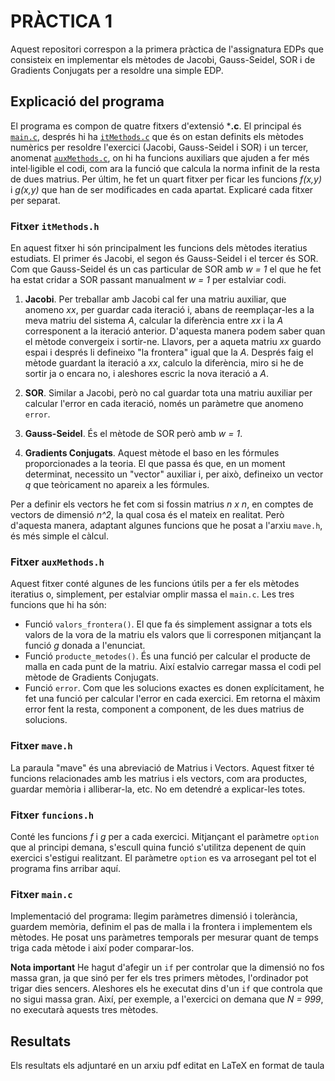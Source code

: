 # PRÀCTICA 1
Aquest repositori correspon a la primera pràctica de l'assignatura EDPs que consisteix en implementar els mètodes de Jacobi, Gauss-Seidel, SOR i de Gradients Conjugats per a resoldre una simple EDP.

## Explicació del programa
El programa es compon de quatre fitxers d'extensió ***.c**. El principal és [```main.c```](https://github.com/VikSa666/pract1/blob/main/main.c), després hi ha [```itMethods.c```](https://github.com/VikSa666/pract1/blob/main/itMethods.h) que és on estan definits els mètodes numèrics per resoldre l'exercici (Jacobi, Gauss-Seidel i SOR) i un tercer, anomenat [```auxMethods.c```](https://github.com/VikSa666/pract1/blob/main/auxMethods.h), on hi ha funcions auxiliars que ajuden a fer més intel·ligible el codi, com ara la funció que calcula la norma infinit de la resta de dues matrius. Per últim, he fet un quart fitxer per ficar les funcions _f(x,y)_ i _g(x,y)_ que han de ser modificades en cada apartat. Explicaré cada fitxer per separat.

### Fitxer ```itMethods.h```
En aquest fitxer hi són principalment les funcions dels mètodes iteratius estudiats. El primer és Jacobi, el segon és Gauss-Seidel i el tercer és SOR. Com que Gauss-Seidel és un cas particular de SOR amb _w = 1_ el que he fet ha estat cridar a SOR passant manualment _w = 1_ per estalviar codi.

1. **Jacobi**. Per treballar amb Jacobi cal fer una matriu auxiliar, que anomeno _xx_, per guardar cada iteració i, abans de reemplaçar-les a la meva matriu del sistema _A_, calcular la diferència entre _xx_ i la _A_ corresponent a la iteració anterior. D'aquesta manera podem saber quan el mètode convergeix i sortir-ne. Llavors, per a aqueta matriu _xx_ guardo espai i després li defineixo "la frontera" igual que la _A_. Després faig el mètode guardant la iteració a _xx_, calculo la diferència, miro si he de sortir ja o encara no, i aleshores escric la nova iteració a _A_.

2. **SOR**. Similar a Jacobi, però no cal guardar tota una matriu auxiliar per calcular l'error en cada iteració, només un paràmetre que anomeno ```error```.

3. **Gauss-Seidel**. És el mètode de SOR però amb _w = 1_.

4. **Gradients Conjugats**. Aquest mètode el baso en les fórmules proporcionades a la teoria. El que passa és que, en un moment determinat, necessito un "vector" auxiliar i, per això, defineixo un vector _q_ que teòricament no apareix a les fórmules. 
    
Per a definir els vectors he fet com si fossin matrius _n x n_, en comptes de vectors de dimensió _n^2_, la qual cosa és el mateix en realitat. Però d'aquesta manera, adaptant algunes funcions que he posat a l'arxiu ```mave.h```, és més simple el càlcul. 


### Fitxer ```auxMethods.h```
Aquest fitxer conté algunes de les funcions útils per a fer els mètodes iteratius o, simplement, per estalviar omplir massa el ```main.c```. Les tres funcions que hi ha són:
* Funció ```valors_frontera()```. El que fa és simplement assignar a tots els valors de la vora de la matriu els valors que li corresponen mitjançant la funció $g$ donada a l'enunciat.
* Funció ```producte_metodes()```. És una funció per calcular el producte de malla en cada punt de la matriu. Així estalvio carregar massa el codi pel mètode de Gradients Conjugats.
* Funció ```error```. Com que les solucions exactes es donen explícitament, he fet una funció per calcular l'error en cada exercici. Em retorna el màxim error fent la resta, component a component, de les dues matrius de solucions.

### Fitxer ```mave.h```
La paraula "mave" és una abreviació de Matrius i Vectors. Aquest fitxer té funcions relacionades amb les matrius i els vectors, com ara productes, guardar memòria i alliberar-la, etc. No em detendré a explicar-les totes.


### Fitxer ```funcions.h```
Conté les funcions _f_ i _g_ per a cada exercici. Mitjançant el paràmetre ```option``` que al principi demana, s'escull quina funció s'utilitza depenent de quin exercici s'estigui realitzant. El paràmetre ```option``` es va arrosegant pel tot el programa fins arribar aquí.


### Fitxer ```main.c```
Implementació del programa: llegim paràmetres dimensió i tolerància, guardem memòria, definim el pas de malla i la frontera i implementem els mètodes. He posat uns paràmetres temporals per mesurar quant de temps triga cada mètode i així poder comparar-los. 

**Nota important** He hagut d'afegir un ```if``` per controlar que la dimensió no fos massa gran, ja que sinó per fer els tres primers mètodes, l'ordinador pot trigar dies sencers. Aleshores els he executat dins d'un ```if``` que controla que no sigui massa gran. Així, per exemple, a l'exercici on demana que _N = 999_, no executarà aquests tres mètodes.


## Resultats
Els resultats els adjuntaré en un arxiu pdf editat en LaTeX en format de taula